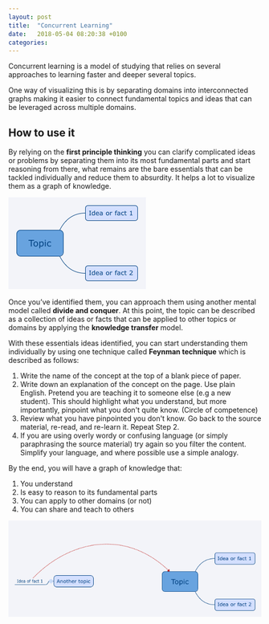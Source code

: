 ```yaml
---
layout: post
title:  "Concurrent Learning"
date:   2018-05-04 08:20:38 +0100
categories:
---
```


Concurrent learning is a model of studying that relies on several approaches to learning faster and deeper several topics.

One way of visualizing this is by separating domains into interconnected graphs making it easier to connect fundamental topics and ideas that can be leveraged across multiple domains.

## How to use it

By relying on the **first principle thinking** you can clarify complicated ideas or problems by separating them into its most fundamental parts and start reasoning from there, what remains are the bare essentials that can be tackled individually and reduce them to absurdity. It helps a lot to visualize them as a graph of knowledge.

![topic1](/assets/img/topic1.png)

Once you’ve identified them, you can approach them using another mental model called **divide and conquer**. At this point, the topic can be described as a collection of ideas or facts that can be applied to other topics or domains by applying the **knowledge transfer** model.

With these essentials ideas identified, you can start understanding them individually by using one technique called **Feynman technique** which is described as follows:

1. Write the name of the concept at the top of a blank piece of paper.
2. Write down an explanation of the concept on the page. Use plain English. Pretend you are teaching it to someone else (e.g a new student). This should highlight what you understand, but more importantly, pinpoint what you don't quite know. (Circle of competence)
3. Review what you have pinpointed you don't know. Go back to the source material, re-read, and re-learn it. Repeat Step 2.
4. If you are using overly wordy or confusing language (or simply paraphrasing the source material) try again so you filter the content. Simplify your language, and where possible use a simple analogy.

By the end, you will have a graph of knowledge that:

1. You understand
2. Is easy to reason to its fundamental parts
3. You can apply to other domains (or not)
4. You can share and teach to others

![topic2](/assets/img/topic2.png)